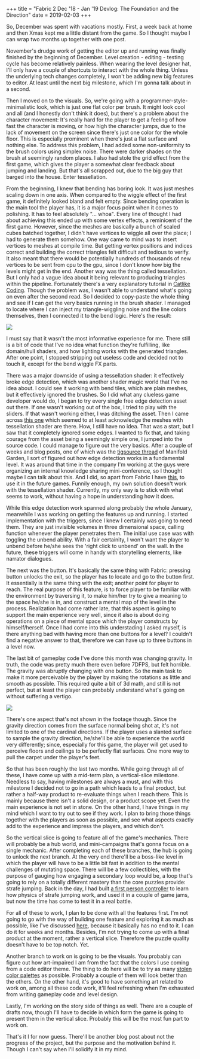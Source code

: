 +++
title = "Fabric 2 Dec '18 - Jan '19 Devlog: The Foundation and the Direction"
date = 2019-02-03
+++

So, December was spent with vacations mostly. First, a week back at home and then Xmas kept me a little distant from the game. So I thought maybe I can wrap two months up together with one post.

November's drudge work of getting the editor up and running was finally finished by the beginning of December. Level creation - editing - testing cycle has become relatively painless. When wearing the level designer hat, I'll only have a couple of shortcuts to interact with the whole thing. Unless the underlying tech changes completely, I won't be adding new big features to editor. At least until the next big milestone, which I'm gonna talk about in a second.

Then I moved on to the visuals. So, we're going with a programmer-style-minimalistic look, which is just one flat color per brush. It might look cool and all (and I honestly don't think it does), but there's a problem about the character movement: It's really hard for the player to get a feeling of how fast the character is moving, or how high the character jumps, due to the lack of movement on the screen since there's just one color for the whole floor. This is especially prominent when there's just a flat surface and nothing else. To address this problem, I had added some non-uniformity to the brush colors using simplex noise. There were darker shades on the brush at seemingly random places. I also had stole the grid effect from the first game, which gives the player a somewhat clear feedback about jumping and landing. But that's all scrapped out, due to the big guy that barged into the house. Enter tessellation.

From the beginning, I knew that bending has boring look. It was just meshes scaling down in one axis. When compared to the wiggle effect of the first game, it definitely looked bland and felt empty. Since bending operation is the main tool the player has, it is a major focus point when it comes to polishing. It has to feel absolutely "… whoa". Every line of thought I had about achieving this ended up with some vertex effects, a reminicent of the first game. However, since the meshes are basically a bunch of scaled cubes batched together, I didn't have vertices to wiggle all over the place; I had to generate them somehow. One way came to mind was to insert vertices to meshes at compile time. But getting vertex positions and indices correct and building the correct triangles felt difficult and tedious to verify. It also meant that there would be potentially hundreds of thousands of new vertices to be sent from cpu to the gpu, since I don't know how big the levels might get in the end. Another way was the thing called tessellation. But I only had a vague idea about it being relevant to producing triangles within the pipeline. Fortunately there's a very explanatory tutorial in [Catlike Coding](https://catlikecoding.com/unity/tutorials/advanced-rendering/tessellation/). Though the problem was, I wasn't able to understand what's going on even after the second read. So I decided to copy-paste the whole thing and see if I can get the very basics running in the brush shader. I managed to locate where I can inject my triangle-wiggling noise and the line colors themselves, then I connected it to the bend logic. Here's the result:

![](bend3.gif)

I must say that it wasn't the most informative experience for me. There still is a bit of code that I've no idea what function they're fulfilling, like domain/hull shaders, and how lighting works with the generated triangles. After one point, I stopped stripping out useless code and decided not to touch it, except for the bend wiggle FX parts.

There was a major downside of using a tessellation shader: it effectively broke edge detection, which was another shader magic world that I've no idea about. I could see it working with bend tiles, which are plain meshes, but it effectively ignored the brushes. So I did what any clueless game developer would do, I began to try every single free edge detection asset out there. If one wasn't working out of the box, I tried to play with the sliders. If that wasn't working either, I was ditching the asset. Then I came across [this one](https://github.com/gregoiredelzongle/Gre-Sketch) which seemed to at least acknowledge the meshes with tessellation shader are there. How, I still have no idea. That was a start, but I saw that it completely ignored some edges. I wanted to fix that, and taking courage from the asset being a seemingly simple one, I jumped into the source code. I could manage to figure out the very basics. After a couple of weeks and blog posts, one of which was the [tigsource thread](https://forums.tigsource.com/index.php?topic=37314.msg1010460#msg1010460) of Manifold Garden, I sort of figured out how edge detection works in a fundamental level. It was around that time in the company I'm working at the guys were organizing an internal knowledge sharing mini-conference, so I thought maybe I can talk about this. And I did, so apart from Fabric I have [this](https://github.com/atil/edgeDetection), to use it in the future games. Funnily enough, my own solution doesn't work with the tessellation shader. Currently, my only way is to stick with what seems to work, without having a hope in understanding how it does.

While this edge detection work spanned along probably the whole January, meanwhile I was working on getting the features up and running. I started implementation with the triggers, since I knew I certainly was going to need them. They are just invisible volumes in three dimensional space, calling function whenever the player penetrates them. The initial use case was with toggling the unbend ability. With a fair certainity, I won't want the player to unbend before he/she sees the 'right click to unbend' on the wall. In the future, these triggers will come in handy with storytelling elements, like narrator dialogues.

The next was the button. It's basically the same thing with Fabric: pressing button unlocks the exit, so the player has to locate and go to the button first. It essentially is the same thing with the exit; another point for player to reach. The real purpose of this feature, is to force player to be familiar with the environment by traversing it, to make him/her try to give a meaning to the space he/she is in, and construct a mental map of the level in the process. Realization had come rather late, that this aspect is going to support the main experience very well, since it also is about doing operations on a piece of mental space which the player constructs by himself/herself. Once I had come into this understading I asked myself, is there anything bad with having more than one buttons for a level? I couldn't find a negative answer to that, therefore we can have up to three buttons in a level now.

The last bit of gameplay code I've done this month was changing gravity. In truth, the code was pretty much there even before 7DFPS, but felt horrible. The gravity was abruptly changing with one button. So the main task to make it more perceivable by the player by making the rotations as little and smooth as possible. This required quite a bit of 3d math, and still is not perfect, but at least the player can probably understand what's going on without suffering a vertigo.

![](gravity1.gif)

There's one aspect that's not shown in the footage though. Since the gravity direction comes from the surface normal being shot at, it's not limited to one of the cardinal directions. If the player uses a slanted surface to sample the gravity direction, he/she'll be able to experience the world very differently; since, especially for this game, the player will get used to perceive floors and ceilings to be perfectly flat surfaces. One more way to pull the carpet under the player's feet.

So that has been roughly the last two months. While going through all of these, I have come up with a mid-term plan, a vertical-slice milestone. Needless to say, having milestones are always a must, and with this milestone I decided not to go in a path which leads to a final product, but rather a half-way product to re-evaluate things when I reach there. This is mainly because there isn't a solid design, or a product scope yet. Even the main experience is not set in stone. On the other hand, I have things in my mind which I want to try out to see if they work. I plan to bring those things together with the players as soon as possible, and see what aspects exactly  
add to the experience and impress the players, and which don't.

So the vertical slice is going to feature all of the game's mechanics. There will probably be a hub world, and mini-campaigns that's gonna focus on a single mechanic. After completing each of these branches, the hub is going to unlock the next branch. At the very end there'll be a boss-like level in which the player will have to be a little bit fast in addition to the mental challenges of mutating space. There will be a few collectibles, with the purpose of gauging how engaging a secondary loop would be, a loop that's going to rely on a totally different mastery than the core puzzles provide: strafe jumping. Back in the day, I had built [a first person controller](https://github.com/atil/fpscontroller) to learn how physics of strafe jumping work, and used it in a couple of game jams, but now the time has come to test it in a real battle.

For all of these to work, I plan to be done with all the features first. I'm not going to go with the way of building one feature and exploring it as much as possible, like I've discussed [here](http://atilkockar.com/280-2/), because it basically has no end to it. I can do it for weeks and months. Besides, I'm not trying to come up with a final product at the moment, rather a vertical slice. Therefore the puzzle quality doesn't have to be top notch. Yet.

Another branch to work on is going to be the visuals. You probably can figure out how art-impaired I am from the fact that the colors I use coming from a code editor theme. The thing to do here will be to try as many [stolen color palettes](https://www.slant.co/topics/358/~best-color-themes-for-text-editors) as possible. Probably a couple of them will look better than the others. On the other hand, it's good to have something art related to work on, among all these code work, it'll feel refreshing when I'm exhausted from writing gameplay code and level design.

Lastly, I'm working on the story side of things as well. There are a couple of drafts now, though I'll have to decide in which form the game is going to present them in the vertical slice. Probably this will be the most fun part to work on.

That's it I for now guess. There'll be another blog post about not the progress of the project, but the purpose and the motivation behind it. Though I can't say when I'll solidify it in my mind.
